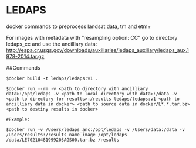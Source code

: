 # LEDAPS
docker commands to preprocess landsat data, tm and etm+ 

For images with metadata with "resampling option: CC" go to directory ledaps_cc and use the ancilliary data: 
http://espa.cr.usgs.gov/downloads/auxiliaries/ledaps_auxiliary/ledaps_aux.1978-2014.tar.gz

##Commands
```
$docker build -t ledaps/ledaps:v1 .

$docker run --rm -v <path to directory with ancilliary data>:/opt/ledaps -v <path to local directory with data>:/data -v <path to directory for results>:/results ledaps/ledaps:v1 <path to ancilliary data in docker> <path to source data in docker/L*.*.tar.bz> <path to destiny results in docker>

#Example:

$docker run -v /Users/ledaps_anc:/opt/ledaps -v /Users/data:/data -v /Users/results:/results name_image /opt/ledaps /data/LE70210481999203AGS00.tar.bz /results
```
